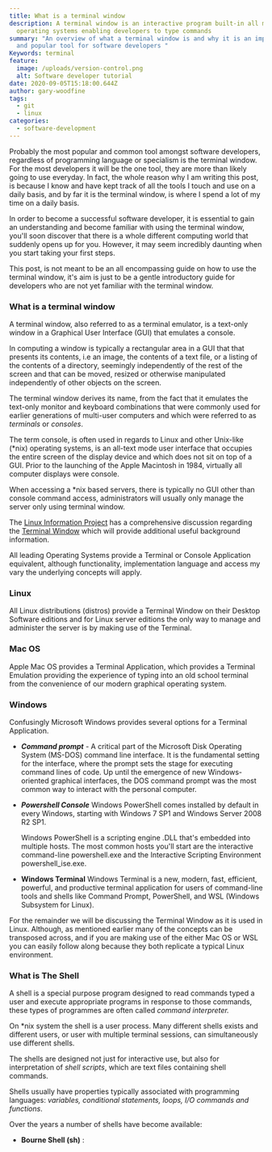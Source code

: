 ```yaml
---
title: What is a terminal window
description: A terminal window is an interactive program built-in all major
  operating systems enabling developers to type commands
summary: "An overview of what a terminal window is and why it is an important
  and popular tool for software developers "
Keywords: terminal
feature:
  image: /uploads/version-control.png
  alt: Software developer tutorial
date: 2020-09-05T15:18:00.644Z
author: gary-woodfine
tags:
  - git
  - linux
categories:
  - software-development
---
```

Probably the most popular and common tool amongst software developers, regardless of programming language or specialism is the terminal window.  For the most developers it will be the one tool, they are more than likely going to use everyday. In fact, the whole reason why I am writing this post, is because I know and have kept track of all the tools I touch and use on a daily basis, and by far it is the terminal window, is where I spend a lot of my time on a daily basis.

In order to become a successful software developer, it is essential to gain an understanding and become familiar with using the terminal window, you'll soon discover that there is a whole different computing world that suddenly opens up for you.  However, it may seem incredibly daunting when you start taking your first steps.

This post, is not meant to be an all encompassing guide on how to use the terminal window,  it's aim is just to be a gentle introductory guide for developers who are not yet familiar with the terminal window.

### What is a terminal window

A terminal window, also referred to as a terminal emulator, is a text-only window in a Graphical User Interface (GUI) that emulates a console.

In computing a window is typically a rectangular area in a GUI that that presents its contents, i.e an image, the contents of a text file, or a listing of the contents of a directory, seemingly independently of the rest of the screen and that can be moved, resized or otherwise manipulated independently of other objects on the screen.

The terminal window derives its name, from the fact that it emulates the text-only monitor and keyboard combinations that were commonly used for earlier generations of multi-user computers and which were referred to as *terminals* or *consoles*.

The term console, is often used in regards to Linux and other Unix-like (*nix) operating systems, is an all-text mode user interface that occupies the entire screen of the display device and which does not sit on top of a GUI. Prior to the launching of the Apple Macintosh in 1984, virtually all computer displays were console.

When accessing a *nix based servers, there is typically no GUI other than console command access, administrators will usually only manage the server only using terminal window.

The [Linux Information Project](http://www.linfo.org/index.html) has a comprehensive discussion regarding the [Terminal Window](http://www.linfo.org/terminal_window.html)
 which will provide additional useful background information.

All leading Operating Systems provide a Terminal or Console Application equivalent,  although functionality, implementation language and access my vary the underlying concepts will apply.

### Linux

All Linux distributions (distros) provide a Terminal Window on their Desktop Software editions and for Linux server editions the only way to manage and administer the server is by making use of the Terminal.

### Mac OS

Apple Mac OS provides a Terminal Application, which provides a Terminal Emulation providing the experience of typing into an old school terminal from the convenience of our modern graphical operating system.

### Windows

Confusingly Microsoft Windows provides several options for a Terminal Application.

* ***Command prompt*** - A critical part of the Microsoft Disk Operating System (MS-DOS) command line interface. It is the fundamental setting for the interface, where the prompt sets the stage for executing command lines of code. Up until the emergence of new Windows-oriented graphical interfaces, the DOS command prompt was the most common way to interact with the personal computer.
* ***Powershell Console***
  Windows PowerShell comes installed by default in every Windows, starting with Windows 7 SP1 and Windows Server 2008 R2 SP1. 

  Windows PowerShell is a scripting engine .DLL that's embedded into multiple hosts. The most common hosts you'll start are the interactive command-line powershell.exe and the Interactive Scripting Environment powershell_ise.exe.
* **Windows Terminal**
  Windows Terminal is a new, modern, fast, efficient, powerful, and productive terminal application for users of command-line tools and shells like Command Prompt, PowerShell, and WSL (Windows Subsystem for Linux).

For the remainder we will be discussing the Terminal Window as it is used in Linux.  Although, as mentioned earlier many of the concepts can be transposed across, and if you are making use of the either Mac OS or WSL you can easily follow along because they both replicate a typical Linux environment.

### What is The Shell

A shell is a special purpose program designed to read commands typed a user and execute appropriate programs in response to those commands, these types of programmes are often called *command interpreter.*

On *nix system the shell is a user process. Many different shells exists and different users, or user with multiple terminal sessions, can simultaneously use different shells.

The shells are designed not just for interactive use, but also for interpretation of *shell scripts*, which are text files containing shell commands. 

Shells usually have properties typically associated with programming languages: *variables, conditional statements, loops, I/O commands and functions*. 

Over the years a number of shells have become available:

* **Bourne Shell (sh)** : 